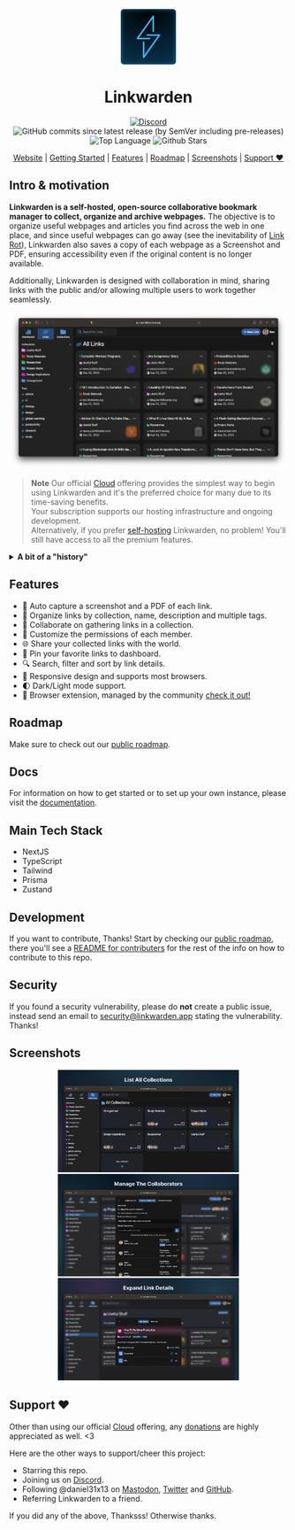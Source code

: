 <div align="center">
  <img src="./assets/logo.png" width="100px" />
  <h1>Linkwarden</h1>

<a href="https://discord.com/invite/CtuYV47nuJ"><img src="https://img.shields.io/discord/1117993124669702164?logo=discord&style=flat-square" alt="Discord"></a>
<img alt="GitHub commits since latest release (by SemVer including pre-releases)" src="https://img.shields.io/github/commits-since/linkwarden/linkwarden/v1.0.1/dev">
<img src="https://img.shields.io/github/languages/top/linkwarden/linkwarden?style=flat-square" alt="Top Language">
<img src="https://img.shields.io/github/stars/linkwarden/linkwarden?style=flat-square" alt="Github Stars">

</div>

<div align='center'>

[Website](https://linkwarden.app) | [Getting Started](https://docs.linkwarden.app/getting-started) | [Features](https://github.com/linkwarden/linkwarden#features) | [Roadmap](https://github.com/orgs/linkwarden/projects/1) | [Screenshots](https://github.com/linkwarden/linkwarden#screenshots) | [Support ❤](https://github.com/linkwarden/linkwarden#support-)

</div>

## Intro & motivation

**Linkwarden is a self-hosted, open-source collaborative bookmark manager to collect, organize and archive webpages.** The objective is to organize useful webpages and articles you find across the web in one place, and since useful webpages can go away (see the inevitability of [Link Rot](https://www.howtogeek.com/786227/what-is-link-rot-and-how-does-it-threaten-the-web/)), Linkwarden also saves a copy of each webpage as a Screenshot and PDF, ensuring accessibility even if the original content is no longer available.

Additionally, Linkwarden is designed with collaboration in mind, sharing links with the public and/or allowing multiple users to work together seamlessly.

<img src="./assets/showcase_image.png" />

> **Note**
> Our official [Cloud](https://linkwarden.app/#pricing) offering provides the simplest way to begin using Linkwarden and it's the preferred choice for many due to its time-saving benefits. <br> Your subscription supports our hosting infrastructure and ongoing development. <br> Alternatively, if you prefer [self-hosting](https://docs.linkwarden.app/getting-started/self-hosting) Linkwarden, no problem! You'll still have access to all the premium features.

<details>
<summary><b>A bit of a "history"</b></summary>
Linkwarden has been completely rebuilt and redesigned from ground up, so pretty much the only thing it has in common with its predecessor is the idea behind it - bookmark management.

**What happened to the old version?**
We highly recommend that you don't use the old version because it is no longer maintained and has far fewer features. However, if you still want to check it out, we've forked the old version from the current repository into [this repo](https://github.com/linkwarden/linkwarden-old).

</details>

## Features

- 📸 Auto capture a screenshot and a PDF of each link.
- 📂 Organize links by collection, name, description and multiple tags.
- 👥 Collaborate on gathering links in a collection.
- 🔐 Customize the permissions of each member.
- 🌐 Share your collected links with the world.
- 📌 Pin your favorite links to dashboard.
- 🔍 Search, filter and sort by link details.
- 📱 Responsive design and supports most browsers.
- 🌓 Dark/Light mode support.
- 🧩 Browser extension, managed by the community [check it out!](https://github.com/linkwarden/browser-extension)

## Roadmap

Make sure to check out our [public roadmap](https://github.com/orgs/linkwarden/projects/1).

## Docs

For information on how to get started or to set up your own instance, please visit the [documentation](https://docs.linkwarden.app).

## Main Tech Stack

- NextJS
- TypeScript
- Tailwind
- Prisma
- Zustand

## Development

If you want to contribute, Thanks! Start by checking our [public roadmap](https://github.com/orgs/linkwarden/projects/1), there you'll see a [README for contributers](https://github.com/orgs/linkwarden/projects/1?pane=issue&itemId=34708277) for the rest of the info on how to contribute to this repo.

## Security

If you found a security vulnerability, please do **not** create a public issue, instead send an email to [security@linkwarden.app](mailto:security@linkwarden.app) stating the vulnerability. Thanks!

## Screenshots

<div align="center">
<img src="./assets/collections.png" height="185" />

<img src="./assets/collaborators.png" height="185" />

<img src="./assets/link_details.png" height="185" />
</div>

## Support ❤

Other than using our official [Cloud](https://linkwarden.app/#pricing) offering, any [donations](https://opencollective.com/linkwarden) are highly appreciated as well. <3

Here are the other ways to support/cheer this project:

- Starring this repo.
- Joining us on [Discord](https://discord.com/invite/CtuYV47nuJ).
- Following @daniel31x13 on [Mastodon](https://mastodon.social/@daniel31x13), [Twitter](https://twitter.com/daniel31x13) and [GitHub](https://github.com/daniel31x13).
- Referring Linkwarden to a friend.

If you did any of the above, Thanksss! Otherwise thanks.
